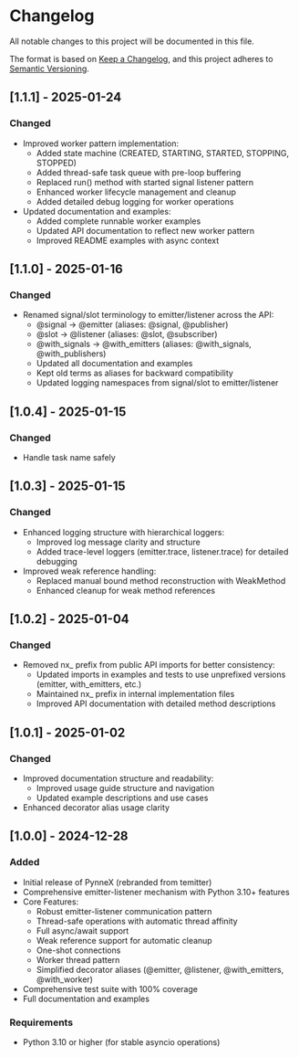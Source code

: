 <!-- CHANGELOG.md -->

# Changelog
All notable changes to this project will be documented in this file.

The format is based on [Keep a Changelog](https://keepachangelog.com/en/1.0.0/),
and this project adheres to [Semantic Versioning](https://semver.org/spec/v2.0.0.html).

## [1.1.1] - 2025-01-24

### Changed
- Improved worker pattern implementation:
  - Added state machine (CREATED, STARTING, STARTED, STOPPING, STOPPED)
  - Added thread-safe task queue with pre-loop buffering
  - Replaced run() method with started signal listener pattern
  - Enhanced worker lifecycle management and cleanup
  - Added detailed debug logging for worker operations
- Updated documentation and examples:
  - Added complete runnable worker examples
  - Updated API documentation to reflect new worker pattern
  - Improved README examples with async context

## [1.1.0] - 2025-01-16

### Changed
- Renamed signal/slot terminology to emitter/listener across the API:
  - @signal → @emitter (aliases: @signal, @publisher)
  - @slot → @listener (aliases: @slot, @subscriber)
  - @with_signals → @with_emitters (aliases: @with_signals, @with_publishers)
  - Updated all documentation and examples
  - Kept old terms as aliases for backward compatibility
  - Updated logging namespaces from signal/slot to emitter/listener

## [1.0.4] - 2025-01-15

### Changed
- Handle task name safely

## [1.0.3] - 2025-01-15

### Changed
- Enhanced logging structure with hierarchical loggers:
  - Improved log message clarity and structure 
  - Added trace-level loggers (emitter.trace, listener.trace) for detailed debugging
- Improved weak reference handling:
  - Replaced manual bound method reconstruction with WeakMethod
  - Enhanced cleanup for weak method references

## [1.0.2] - 2025-01-04

### Changed
- Removed nx_ prefix from public API imports for better consistency:
  - Updated imports in examples and tests to use unprefixed versions (emitter, with_emitters, etc.)
  - Maintained nx_ prefix in internal implementation files
  - Improved API documentation with detailed method descriptions

## [1.0.1] - 2025-01-02

### Changed
- Improved documentation structure and readability:
  - Improved usage guide structure and navigation
  - Updated example descriptions and use cases
- Enhanced decorator alias usage clarity

## [1.0.0] - 2024-12-28

### Added
- Initial release of PynneX (rebranded from temitter)
- Comprehensive emitter-listener mechanism with Python 3.10+ features
- Core Features:
  - Robust emitter-listener communication pattern
  - Thread-safe operations with automatic thread affinity
  - Full async/await support
  - Weak reference support for automatic cleanup
  - One-shot connections
  - Worker thread pattern
  - Simplified decorator aliases (@emitter, @listener, @with_emitters, @with_worker)
- Comprehensive test suite with 100% coverage
- Full documentation and examples

### Requirements
- Python 3.10 or higher (for stable asyncio operations)
